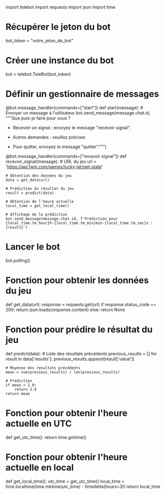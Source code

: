 import telebot
import requests
import json
import time

# Récupérer le jeton du bot
bot_token = "votre_jeton_de_bot"

# Créer une instance du bot
bot = telebot.TeleBot(bot_token)

# Définir un gestionnaire de messages
@bot.message_handler(commands=["start"])
def start(message):
    # Envoyer un message à l'utilisateur
    bot.send_message(message.chat.id, """Que puis-je faire pour vous ?

* Recevoir un signal : envoyez le message "recevoir signal".

* Autres demandes : veuillez préciser.

* Pour quitter, envoyez le message "quitter".""")

@bot.message_handler(commands=["recevoir signal"])
def recevoir_signal(message):
    # URL du jeu
    url = 'https://api.1win.com/games/lucky-jet/get-state'

    # Obtention des données du jeu
    data = get_data(url)

    # Prédiction du résultat du jeu
    result = predict(data)

    # Obtention de l'heure actuelle
    local_time = get_local_time()

    # Affichage de la prédiction
    bot.send_message(message.chat.id, f'Prédiction pour {local_time.tm_hour}h-{local_time.tm_min}min-{local_time.tm_sec}s : {result}')

# Lancer le bot
bot.polling()

# Fonction pour obtenir les données du jeu
def get_data(url):
    response = requests.get(url)
    if response.status_code == 200:
        return json.loads(response.content)
    else:
        return None

# Fonction pour prédire le résultat du jeu
def predict(data):
    # Liste des résultats précédents
    previous_results = []
    for result in data['results']:
        previous_results.append(result['value'])

    # Moyenne des résultats précédents
    mean = sum(previous_results) / len(previous_results)

    # Prédiction
    if mean > 2.9:
        return 2.9
    return mean

# Fonction pour obtenir l'heure actuelle en UTC
def get_utc_time():
    return time.gmtime()

# Fonction pour obtenir l'heure actuelle en local
def get_local_time():
    utc_time = get_utc_time()
    local_time = time.localtime(time.mktime(utc_time) - timedelta(hours=3))
    return local_time
